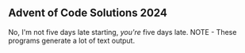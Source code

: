 ## Advent of Code Solutions 2024

No, I'm not five days late starting, *you're* five days late.
NOTE - These programs generate a lot of text output.